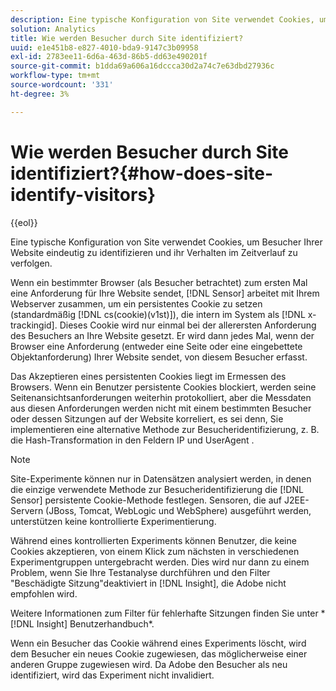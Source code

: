 ```yaml
---
description: Eine typische Konfiguration von Site verwendet Cookies, um Besucher Ihrer Website eindeutig zu identifizieren und ihr Verhalten im Zeitverlauf zu verfolgen.
solution: Analytics
title: Wie werden Besucher durch Site identifiziert?
uuid: e1e451b8-e827-4010-bda9-9147c3b09958
exl-id: 2783ee11-6d6a-463d-86b5-dd63e490201f
source-git-commit: b1dda69a606a16dccca30d2a74c7e63dbd27936c
workflow-type: tm+mt
source-wordcount: '331'
ht-degree: 3%

---
```


# Wie werden Besucher durch Site identifiziert?{#how-does-site-identify-visitors}

{{eol}}

Eine typische Konfiguration von Site verwendet Cookies, um Besucher Ihrer Website eindeutig zu identifizieren und ihr Verhalten im Zeitverlauf zu verfolgen.

Wenn ein bestimmter Browser (als Besucher betrachtet) zum ersten Mal eine Anforderung für Ihre Website sendet, [!DNL Sensor] arbeitet mit Ihrem Webserver zusammen, um ein persistentes Cookie zu setzen (standardmäßig [!DNL cs(cookie)(v1st)]), die intern im System als [!DNL x-trackingid]. Dieses Cookie wird nur einmal bei der allerersten Anforderung des Besuchers an Ihre Website gesetzt. Er wird dann jedes Mal, wenn der Browser eine Anforderung (entweder eine Seite oder eine eingebettete Objektanforderung) Ihrer Website sendet, von diesem Besucher erfasst.

Das Akzeptieren eines persistenten Cookies liegt im Ermessen des Browsers. Wenn ein Benutzer persistente Cookies blockiert, werden seine Seitenansichtsanforderungen weiterhin protokolliert, aber die Messdaten aus diesen Anforderungen werden nicht mit einem bestimmten Besucher oder dessen Sitzungen auf der Website korreliert, es sei denn, Sie implementieren eine alternative Methode zur Besucheridentifizierung, z. B. die Hash-Transformation in den Feldern IP und UserAgent .

>[!NOTE]
>
>Site-Experimente können nur in Datensätzen analysiert werden, in denen die einzige verwendete Methode zur Besucheridentifizierung die [!DNL Sensor] persistente Cookie-Methode festlegen. Sensoren, die auf J2EE-Servern (JBoss, Tomcat, WebLogic und WebSphere) ausgeführt werden, unterstützen keine kontrollierte Experimentierung.

Während eines kontrollierten Experiments können Benutzer, die keine Cookies akzeptieren, von einem Klick zum nächsten in verschiedenen Experimentgruppen untergebracht werden. Dies wird nur dann zu einem Problem, wenn Sie Ihre Testanalyse durchführen und den Filter &quot;Beschädigte Sitzung&quot;deaktiviert in [!DNL Insight], die Adobe nicht empfohlen wird.

Weitere Informationen zum Filter für fehlerhafte Sitzungen finden Sie unter * [!DNL Insight] Benutzerhandbuch*.

Wenn ein Besucher das Cookie während eines Experiments löscht, wird dem Besucher ein neues Cookie zugewiesen, das möglicherweise einer anderen Gruppe zugewiesen wird. Da Adobe den Besucher als neu identifiziert, wird das Experiment nicht invalidiert.
